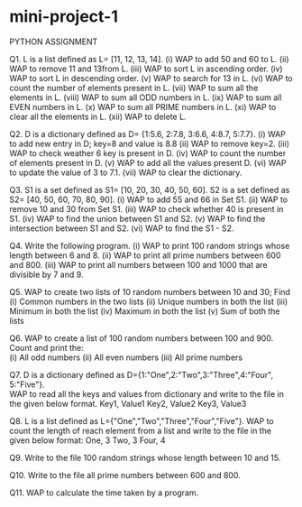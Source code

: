# mini-project-1
PYTHON ASSIGNMENT

Q1. L is a list defined as L= [11, 12, 13, 14]. 
(i) WAP to add 50 and 60 to L. 
(ii) WAP to remove 11 and 13from L. 
(iii) WAP to sort L in ascending order. 
(iv) WAP to sort L in descending order. 
(v) WAP to search for 13 in L. 
(vi) WAP to count the number of elements present in L. 
(vii) WAP to sum all the elements in L. 
(viii) WAP to sum all ODD numbers in L. 
(ix) WAP to sum all EVEN numbers in L. 
(x) WAP to sum all PRIME numbers in L. 
(xi) WAP to clear all the elements in L. 
(xii) WAP to delete L. 

Q2. D is a dictionary defined as D= {1:5.6, 2:7.8, 3:6.6, 4:8.7, 5:7.7}. 
(i) WAP to add new entry in D; key=8 and value is 8.8 
(ii) WAP to remove key=2. 
(iii) WAP to check weather 6 key is present in D. 
(iv) WAP to count the number of elements present in D. 
(v) WAP to add all the values present D. 
(vi) WAP to update the value of 3 to 7.1. 
(vii) WAP to clear the dictionary. 

Q3. S1 is a set defined as S1= [10, 20, 30, 40, 50, 60]. 
S2 is a set defined as S2= [40, 50, 60, 70, 80, 90]. 
(i) WAP to add 55 and 66 in Set S1. 
(ii) WAP to remove 10 and 30 from Set S1. 
(iii) WAP to check whether 40 is present in S1. 
(iv) WAP to find the union between S1 and S2. 
(v) WAP to find the intersection between S1 and S2. 
(vi) WAP to find the S1 - S2. 

Q4. Write the following program. 
(i) WAP to print 100 random strings whose length between 6 and 8. 
(ii) WAP to print all prime numbers between 600 and 800. 
(iii) WAP to print all numbers between 100 and 1000 that are divisible by 7 and 9. 

Q5. WAP to create two lists of 10 random numbers between 10 and 30; Find  
(i) Common numbers in the two lists 
(ii) Unique numbers in both the list 
(iii) Minimum in both the list 
(iv) Maximum in both the list 
(v) Sum of both the lists 

Q6. WAP to create a list of 100 random numbers between 100 and 900. Count and print the:  
(i) All odd numbers
(ii) All even numbers 
(iii) All prime numbers 

Q7. D is a dictionary defined as D={1:"One",2:"Two",3:"Three",4:"Four", 5:"Five"}.  
WAP to read all the keys and values from dictionary and write to the file in the given below format. 
Key1, Value1 
Key2, Value2 
Key3, Value3 

Q8. L is a list defined as L={"One","Two","Three","Four","Five"}. 
WAP to count the length of reach element from a list and write to the file in the given below format: 
One, 3 
Two, 3 
Four, 4 

Q9. Write to the file 100 random strings whose length between 10 and 15. 

Q10. Write to the file all prime numbers between 600 and 800. 

Q11. WAP to calculate the time taken by a program. 
